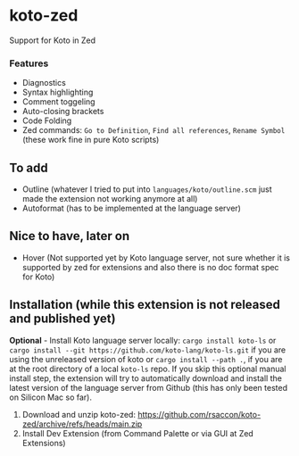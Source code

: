 # koto-zed
Support for Koto in Zed

### Features
- Diagnostics
- Syntax highlighting
- Comment toggeling
- Auto-closing brackets
- Code Folding
- Zed commands: `Go to Definition`, `Find all references`, `Rename Symbol` (these work fine in pure Koto scripts)

## To add
- Outline (whatever I tried to put into `languages/koto/outline.scm` just made the extension not working anymore at all)
- Autoformat (has to be implemented at the language server)

## Nice to have, later on
- Hover (Not supported yet by Koto language server, not sure whether it is supported by zed for extensions and also there is no doc format spec for Koto)

## Installation (while this extension is not released and published yet)
**Optional** - Install Koto language server locally: `cargo install koto-ls` or `cargo install --git https://github.com/koto-lang/koto-ls.git` if you are using the unreleased version of koto or `cargo install --path .`, if you are at the root directory of a local `koto-ls` repo. If you skip this optional manual install step, the extension will try to automatically download and install the latest version of the language server from Github (this has only been tested on Silicon Mac so far).
1. Download and unzip koto-zed: https://github.com/rsaccon/koto-zed/archive/refs/heads/main.zip
2. Install Dev Extension (from Command Palette or via GUI at Zed Extensions)
